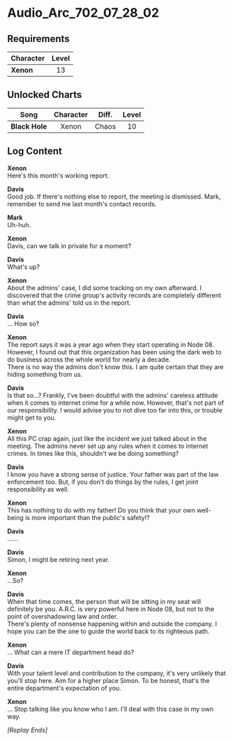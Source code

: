 # Audio_Arc_702_07_28_02
## Requirements
|Character|Level|
|---------|:---:|
|**Xenon**| 13  |

## Unlocked Charts
|     Song     |Character|Diff.|Level|
|--------------|:-------:|:---:|:---:|
|**Black Hole**|  Xenon  |Chaos| 10  |

## Log Content
**Xenon**<br>
Here's this month's working report. 

**Davis**<br>
Good job. If there's nothing else to report, the meeting is dismissed. Mark, remember to send me last month's contact records.

**Mark**<br>
Uh\-huh.

**Xenon**<br>
Davis, can we talk in private for a moment?

**Davis**<br>
What's up?

**Xenon**<br>
About the admins' case, I did some tracking on my own afterward. I discovered that the crime group's activity records are completely different than what the admins' told us in the report. 

**Davis**<br>
... How so?

**Xenon**<br>
The report says it was a year ago when they start operating in Node 08. However, I found out that this organization has been using the dark web to do business across the whole world for nearly a decade.<br>
There is no way the admins don't know this. I am quite certain that they are hiding something from us. 

**Davis**<br>
Is that so...? Frankly, I've been doubtful with the admins' careless attitude when it comes to internet crime for a while now. However, that's not part of our responsibility. I would advise you to not dive too far into this, or trouble might get to you.

**Xenon**<br>
All this PC crap again, just like the incident we just talked about in the meeting. The admins never set up any rules when it comes to internet crimes. In times like this, shouldn't we be doing something?

**Davis**<br>
I know you have a strong sense of justice. Your father was part of the law enforcement too. But, if you don't do things by the rules, I get joint responsibility as well.

**Xenon**<br>
This has nothing to do with my father! Do you think that your own well\-being is more important than the public's safety!?

**Davis**<br>
......

**Davis**<br>
Simon, I might be retiring next year.

**Xenon**<br>
...So?

**Davis**<br>
When that time comes, the person that will be sitting in my seat will definitely be you. A.R.C. is very powerful here in Node 08, but not to the point of overshadowing law and order.<br>
There's plenty of nonsense happening within and outside the company. I hope you can be the one to guide the world back to its righteous path.

**Xenon**<br>
... What can a mere IT department head do?

**Davis**<br>
With your talent level and contribution to the company, it's very unlikely that you'll stop here. Aim for a higher place Simon. To be honest, that's the entire department's expectation of you. 

**Xenon**<br>
... Stop talking like you know who I am. I'll deal with this case in my own way.

*[Replay Ends]*